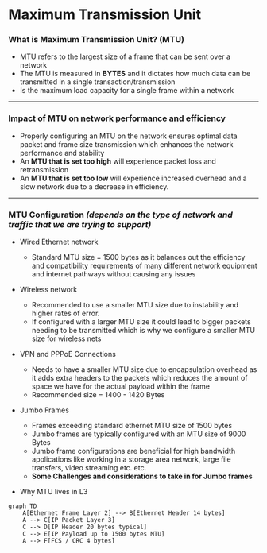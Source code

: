 # Maximum Transmission Unit

### What is Maximum Transmission Unit? (MTU)

- MTU refers to the largest size of a frame that can be sent over a network
- The MTU is measured in **BYTES** and it dictates how much data can be transmitted in a single transaction/transmission
- Is the maximum load capacity for a single frame within a network

---

### Impact of MTU on network performance and efficiency

- Properly configuring an MTU on the network ensures optimal data packet and frame size transmission which enhances the network performance and stability
- An **MTU that is set too high** will experience packet loss and retransmission
- An **MTU that is set too low** will experience increased overhead and a slow network due to a decrease in efficiency.

---

### MTU Configuration *(depends on the type of network and traffic that we are trying to support)*

- Wired Ethernet network
    - Standard MTU size = 1500 bytes as it balances out the efficiency and compatibility requirements of many different network equipment and internet pathways without causing any issues
- Wireless network
    - Recommended to use a smaller MTU size due to instability and higher rates of error.
    - If configured with a larger MTU size it could lead to bigger packets needing to be transmitted which is why we configure a smaller MTU size for wireless nets
- VPN and PPPoE Connections
    - Needs to have a smaller MTU size due to encapsulation overhead as it adds extra headers to the packets which reduces the amount of space we have for the actual payload within the frame
    - Recommended size = 1400 - 1420 Bytes
- Jumbo Frames
    - Frames exceeding standard ethernet MTU size of 1500 bytes
    - Jumbo frames are typically configured with an MTU size of 9000 Bytes
    - Jumbo frame configurations are beneficial for high bandwidth applications like working in a storage area network, large file transfers, video streaming etc. etc.
    - **Some Challenges and considerations to take in for Jumbo frames**

- Why MTU lives in L3

```mermaid
graph TD
    A[Ethernet Frame Layer 2] --> B[Ethernet Header 14 bytes]
    A --> C[IP Packet Layer 3]
    C --> D[IP Header 20 bytes typical]
    C --> E[IP Payload up to 1500 bytes MTU]
    A --> F[FCS / CRC 4 bytes]

```